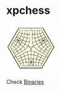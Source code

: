 # xpchess

![XpChess](https://github.com/cailiangsheng/xpchess/blob/master/XpChessDesktop/icons/xpchess128.png)

Check [Binaries](https://github.com/cailiangsheng/xpchess-bin)
